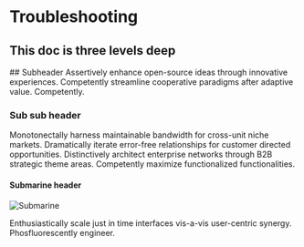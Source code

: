 # Troubleshooting

## This doc is three levels deep

<p>
## Subheader
Assertively enhance open-source ideas through innovative experiences. Competently streamline cooperative paradigms after adaptive value. Competently.
</p>

### Sub sub header

Monotonectally harness maintainable bandwidth for cross-unit niche markets. Dramatically iterate error-free relationships for customer directed opportunities. Distinctively architect enterprise networks through B2B strategic theme areas. Competently maximize functionalized functionalities.

#### Submarine header

![Submarine](https://goo.gl/PS1pZJ "Sub")

Enthusiastically scale just in time interfaces vis-a-vis user-centric synergy. Phosfluorescently engineer.
